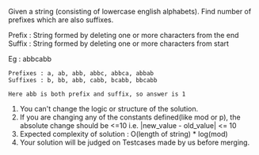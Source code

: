 Given a string (consisting of lowercase english alphabets). Find number of prefixes which are also suffixes.

Prefix : String formed by deleting one or more characters from the end
Suffix : String formed by deleting one or more characters from start

Eg : abbcabb
	
	Prefixes : a, ab, abb, abbc, abbca, abbab
	Suffixes : b, bb, abb, cabb, bcabb, bbcabb
	
	Here abb is both prefix and suffix, so answer is 1

1. You can't change the logic or structure of the solution.
2. If you are changing any of the constants defined(like mod or p), the absolute change should be <=10
 	i.e. |new_value - old_value| <= 10
3. Expected complexity of solution : O(length of string) * log(mod)
4. Your solution will be judged on Testcases made by us before merging.
